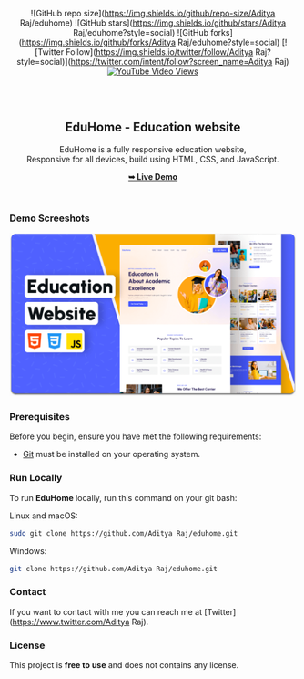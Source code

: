 <div align="center">
  
  ![GitHub repo size](https://img.shields.io/github/repo-size/Aditya Raj/eduhome)
  ![GitHub stars](https://img.shields.io/github/stars/Aditya Raj/eduhome?style=social)
  ![GitHub forks](https://img.shields.io/github/forks/Aditya Raj/eduhome?style=social)
  [![Twitter Follow](https://img.shields.io/twitter/follow/Aditya Raj?style=social)](https://twitter.com/intent/follow?screen_name=Aditya Raj)
  [![YouTube Video Views](https://img.shields.io/youtube/views/dMZujoGxjRo?style=social)](https://youtu.be/dMZujoGxjRo)

  <br />
  <br />

  <h2 align="center">EduHome - Education website</h2>

  EduHome is a fully responsive education website, <br />Responsive for all devices, build using HTML, CSS, and JavaScript.

  <a href="https://Aditya Raj.github.io/eduhome/"><strong>➥ Live Demo</strong></a>

</div>

<br />

### Demo Screeshots

![EduHome Desktop Demo](./readme-images/desktop.png "Desktop Demo")

### Prerequisites

Before you begin, ensure you have met the following requirements:

* [Git](https://git-scm.com/downloads "Download Git") must be installed on your operating system.

### Run Locally

To run **EduHome** locally, run this command on your git bash:

Linux and macOS:

```bash
sudo git clone https://github.com/Aditya Raj/eduhome.git
```

Windows:

```bash
git clone https://github.com/Aditya Raj/eduhome.git
```

### Contact

If you want to contact with me you can reach me at [Twitter](https://www.twitter.com/Aditya Raj).

### License

This project is **free to use** and does not contains any license.
